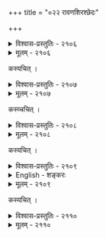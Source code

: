 +++
title = "०२२ रावणशिरश्छेदः"

+++



<details><summary>विश्वास-प्रस्तुतिः - २१०६</summary>

कण्ठच्छेदविशीर्यमाणरुधिरप्राग्भारभग्नद्युतेर्   
येन स्मेरमुखेन होमशिखिनः सन्धुक्षणाकाङ्क्षिणा ।  
भ्रूभङ्गः शितिकण्ठकण्ठफणिने फूत्कारहेतोः कृतः  
शौटीर्यव्रततुष्टधूर्जटिर् असौ किं वर्ण्यते रावणः ॥२१०६॥
</details>

<details><summary>मूलम् - २१०६</summary>

कण्ठच्छेदविशीर्यमाणरुधिरप्राग्भारभग्नद्युतेर्   
येन स्मेरमुखेन होमशिखिनः सन्धुक्षणाकाङ्क्षिणा ।  
भ्रूभङ्गः शितिकण्ठकण्ठफणिने फूत्कारहेतोः कृतः  
शौटीर्यव्रततुष्टधूर्जटिर् असौ किं वर्ण्यते रावणः ॥२१०६॥
</details>


कस्यचित् ।  



<details><summary>विश्वास-प्रस्तुतिः - २१०७</summary>

स्वसत्त्वस्योद्रेकाद् अपि दश शिरांसि स्वयम् अयं  
सकृच् छित्त्वा छित्त्वा भुजपरिघमृष्ठासृग् अभितः ।  
मुखानां स्मेराक्ष्णां सरभसविकाशाद् उदयिनां  
किम् अद्राक्षील् लक्ष्मीं पतितपतितानां निपतताम् ॥२१०७॥
</details>

<details><summary>मूलम् - २१०७</summary>

स्वसत्त्वस्योद्रेकाद् अपि दश शिरांसि स्वयम् अयं  
सकृच् छित्त्वा छित्त्वा भुजपरिघमृष्ठासृग् अभितः ।  
मुखानां स्मेराक्ष्णां सरभसविकाशाद् उदयिनां  
किम् अद्राक्षील् लक्ष्मीं पतितपतितानां निपतताम् ॥२१०७॥
</details>


कस्य्चचित् ।  



<details><summary>विश्वास-प्रस्तुतिः - २१०८</summary>

निस्त्रिंशप्रतिबिम्बिते’पि यदुरःकम्पो न वीरव्रत  
प्रौढिः सेति न चन्द्रहासमधुनोत्कण्टच्छिदा पर्वणि ।  
जूहुषुः स्वशिरांसि शङ्करपुरोहाकारवैरेण यः   
स्वाहाकारम् उदाहरन् न स दशग्रीवो गिरां गोचरः ॥२१०८॥
</details>

<details><summary>मूलम् - २१०८</summary>

निस्त्रिंशप्रतिबिम्बिते’पि यदुरःकम्पो न वीरव्रत  
प्रौढिः सेति न चन्द्रहासमधुनोत्कण्टच्छिदा पर्वणि ।  
जूहुषुः स्वशिरांसि शङ्करपुरोहाकारवैरेण यः   
स्वाहाकारम् उदाहरन् न स दशग्रीवो गिरां गोचरः ॥२१०८॥
</details>


कस्यचित् ।  



<details><summary>विश्वास-प्रस्तुतिः - २१०९</summary>

श्रीकण्ठस्य पुरः - परस्-पर-बलाधिक्षेप-कक्षावतां  
बाहूनां दशक-द्वयं दश-शिरश्-**छेदे** **विवादाकुलम्** ।  
प्रत्येकं **शमयत्य्** असाव् अभिमत-व्याक्षेप-**सापत्रपश्**  
**छिन्धि** त्वं, **जुहुधि** त्वम् इत्य् **उपदिशन्न्** एकः परं रावणः ॥२१०९॥
</details>

<details><summary>English - शङ्करः</summary>

Ravana's twenty arms criticize one another's prowess and fight amongst themselves to cut his ten heads before Shiva; so, he pacifies them by assigning a job to each - "You cut the head", "You offer the head into fire".
</details>


<details><summary>मूलम् - २१०९</summary>

श्रीकण्ठस्य पुरः परस्परबलाधिक्षेपकक्षावतां  
बाहूनां दशकद्वयं दशशिरश्छेदे विवादाकुलम् ।  
प्रत्येकं शमयत्य् असाव् अभिमतव्याक्षेपसापत्रपश्  
छिन्धि त्वं जुहुधि त्वम् इत्य् उपदिशन्न् एकः परं रावणः ॥२१०९॥
</details>


कस्यचित् ।  



<details><summary>विश्वास-प्रस्तुतिः - २११०</summary>

लूने पञ्च ततश् चतुष्टयम् इति स्रक्सन्निवेशैः शिरः  
पद्मैर् अन्यतमावलोकनमितैर् उच्छोणितैर् अर्चितः ।  
हस्तस्पर्शवशेन मूर्ध्नि दशमं मूर्धानम् अध्यासयन्  
शम्भोर् उद्धतसाहसैकरसिकः कैर् न स्तुतो रावणः ॥२११०॥
</details>

<details><summary>मूलम् - २११०</summary>

लूने पञ्च ततश् चतुष्टयम् इति स्रक्सन्निवेशैः शिरः  
पद्मैर् अन्यतमावलोकनमितैर् उच्छोणितैर् अर्चितः ।  
हस्तस्पर्शवशेन मूर्ध्नि दशमं मूर्धानम् अध्यासयन्  
शम्भोर् उद्धतसाहसैकरसिकः कैर् न स्तुतो रावणः ॥२११०॥
</details>

